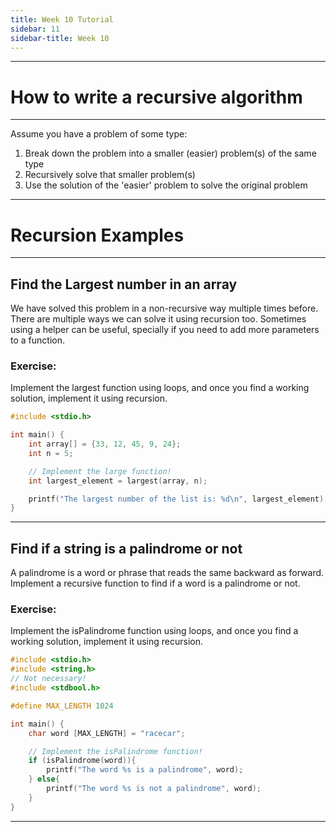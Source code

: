 ```yaml
---
title: Week 10 Tutorial
sidebar: 11
sidebar-title: Week 10
---
```


---

# How to write a recursive algorithm

---
Assume you have a problem of some type:

1. Break down the problem into a smaller (easier) problem(s) of the same type
2. Recursively solve that smaller problem(s)
3. Use the solution of the 'easier' problem to solve the original problem 

---

# Recursion Examples

---

## Find the Largest number in an array

We have solved this problem in a non-recursive way multiple times before. There are multiple ways we can solve it using recursion too. Sometimes using a helper can be useful, specially if you need to add more parameters to a function.

### Exercise:

Implement the largest function using loops, and once you find a working solution, implement it using recursion.

```c
#include <stdio.h>

int main() {
    int array[] = {33, 12, 45, 9, 24};
    int n = 5;

    // Implement the large function!
    int largest_element = largest(array, n);

    printf("The largest number of the list is: %d\n", largest_element);
}
```
---

## Find if a string is a palindrome or not

A palindrome is a word or phrase that reads the same backward as forward. Implement a recursive function to find if a word is a palindrome or not.

### Exercise:

Implement the isPalindrome function using loops, and once you find a working solution, implement it using recursion.

```c
#include <stdio.h>
#include <string.h>
// Not necessary!
#include <stdbool.h>

#define MAX_LENGTH 1024

int main() {
    char word [MAX_LENGTH] = "racecar";

    // Implement the isPalindrome function!
    if (isPalindrome(word)){
        printf("The word %s is a palindrome", word);
    } else{
        printf("The word %s is not a palindrome", word);
    }
}
```
---
